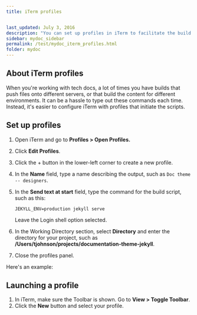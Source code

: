 ```yaml
---
title: iTerm profiles


last_updated: July 3, 2016
description: "You can set up profiles in iTerm to facilitate the build process with just a few clicks. This can make it a lot easier to quickly build multiple outputs."
sidebar: mydoc_sidebar
permalink: /test/mydoc_iterm_profiles.html
folder: mydoc
---
```


## About iTerm profiles

When you're working with tech docs, a lot of times you have builds that push files onto different servers, or that build the content for different environments. It can be a hassle to type out these commands each time. Instead, it's easier to configure iTerm with profiles that initiate the scripts.

## Set up profiles

1. Open iTerm and go to **Profiles > Open Profiles.**
2. Click **Edit Profiles**.
3. Click the + button in the lower-left corner to create a new profile.
4. In the **Name** field, type a name describing the output, such as `Doc theme -- designers`.
5. In the **Send text at start** field, type the command for the build script, such as this:

   ```
   JEKYLL_ENV=production jekyll serve
   ```
    Leave the Login shell option selected.

6. In the Working Directory section, select **Directory** and enter the directory for your project, such as **/Users/tjohnson/projects/documentation-theme-jekyll**.
7. Close the profiles panel.

Here's an example:

## Launching a profile

1. In iTerm, make sure the Toolbar is shown. Go to **View > Toggle Toolbar**.
2. Click the **New** button and select your profile.
